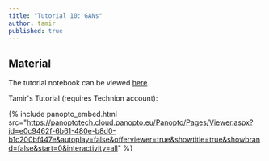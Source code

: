```yaml
---
title: "Tutorial 10: GANs"
author: tamir
published: true
---
```



## Material

The tutorial notebook can be viewed [here](https://nbviewer.org/github/vistalab-technion/cs236781-tutorials/blob/master/t12-%20GAN/tutorial12-GAN.ipynb).


Tamir's Tutorial (requires Technion account):

{% include panopto_embed.html src="https://panoptotech.cloud.panopto.eu/Panopto/Pages/Viewer.aspx?id=e0c9462f-6b61-480e-b8d0-b1c200bf447e&autoplay=false&offerviewer=true&showtitle=true&showbrand=false&start=0&interactivity=all" %}


